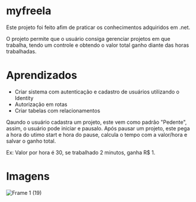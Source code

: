 # myfreela

Este projeto foi feito afim de praticar os conhecimentos adquiridos em .net. 

O projeto permite que o usuário consiga gerenciar projetos em que trabalha, tendo um controle e obtendo o valor total ganho diante das horas trabalhadas. 


# Aprendizados 

- Criar sistema com autenticação e cadastro de usuários utilizando o Identity
- Autorização em rotas 
- Criar tabelas com relacionamentos


Qaundo o usuário cadastra um projeto, este vem como padrão "Pedente", assim, o usuário pode iniciar e pausalo. Após pausar um projeto, este pega a hora do utimo 
start e hora do pause, calcula o tempo com a valor/hora e salvar o ganho total. 

Ex: Valor por hora é 30, se trabalhado 2 minutos, ganha R$ 1.


# Imagens 

![Frame 1 (19)](https://user-images.githubusercontent.com/52904825/221380419-120d88b4-9cb1-487f-a685-5cfbf85dd3aa.png)


